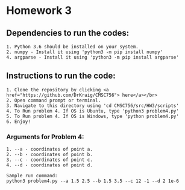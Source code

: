 # Homework 3

  <h2>Dependencies to run the codes:</h2>

    1. Python 3.6 should be installed on your system.
    2. numpy - Install it using 'python3 -m pip install numpy'
    4. argparse - Install it using 'python3 -m pip install argparse'

  <h2>Instructions to run the code:</h2>
  
    1. Clone the repository by clicking <a href="https://github.com/DrKraig/CMSC756"> here</a></br> 
    2. Open command prompt or terminal.
    3. Navigate to this directory using 'cd CMSC756/src/HW3/scripts'
    4. To Run problem 4. If OS is Ubuntu, type 'python3 problem4.py'
    5. To Run problem 4. If OS is Windows, type 'python problem4.py'
    6. Enjoy!
    
<h3>Arguments for Problem 4:</h3>

    1. --a - coordinates of point a.
    2. --b - coordinates of point b.
    3. --c - coordinates of point c.
    4. --d - coordinates of point d.
    
    Sample run command:
    python3 problem4.py --a 1.5 2.5 --b 1.5 3.5 --c 12 -1 --d 2 1e-6

